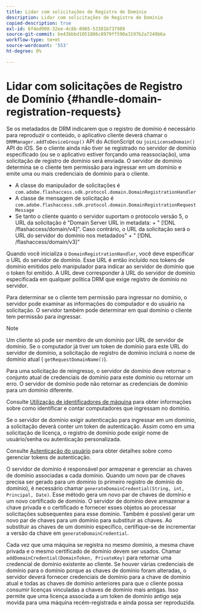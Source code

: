 ```yaml
---
title: Lidar com solicitações de Registro de Domínio
description: Lidar com solicitações de Registro de Domínio
copied-description: true
exl-id: 6f4ed908-32ee-4c8b-8965-53381b737989
source-git-commit: be43bbbd1051886c8979ff590a3197b2a7249b6a
workflow-type: tm+mt
source-wordcount: '553'
ht-degree: 0%

---
```


# Lidar com solicitações de Registro de Domínio {#handle-domain-registration-requests}

Se os metadados de DRM indicarem que o registro de domínio é necessário para reproduzir o conteúdo, o aplicativo cliente deverá chamar o `DRMManager.addToDeviceGroup()` API do ActionScript ou `joinLicenseDomain()` API do iOS. Se o cliente ainda não tiver se registrado no servidor de domínio especificado (ou se o aplicativo estiver forçando uma reassociação), uma solicitação de registro de domínio será enviada. O servidor de domínio determina se o cliente tem permissão para ingressar em um domínio e emite uma ou mais credenciais de domínio para o cliente.

* A classe do manipulador de solicitações é `com.adobe.flashaccess.sdk.protocol.domain.DomainRegistrationHandler`
* A classe de mensagem de solicitação é `com.adobe.flashaccess.sdk.protocol.domain.DomainRegistrationRequestMessage`
* Se tanto o cliente quanto o servidor suportam o protocolo versão 5, o URL da solicitação é &quot;Domain Server URL in metadata: + &quot; [!DNL /flashaccess/domain/v4]&quot;. Caso contrário, o URL da solicitação será o URL do servidor do domínio nos metadados&quot; + &quot; [!DNL /flashaccess/domain/v3]&quot;

Quando você inicializa o `DomainRegistrationHandler`, você deve especificar o URL do servidor de domínio. Esse URL é então incluído nos tokens de domínio emitidos pelo manipulador para indicar ao servidor de domínio que o token foi emitido. A URL deve corresponder à URL do servidor de domínio especificada em qualquer política DRM que exige registro de domínio no servidor.

Para determinar se o cliente tem permissão para ingressar no domínio, o servidor pode examinar as informações do computador e do usuário na solicitação. O servidor também pode determinar em qual domínio o cliente tem permissão para ingressar.

>[!NOTE]
>
>Um cliente só pode ser membro de um domínio por URL de servidor de domínio. Se o computador já tiver um token de domínio para este URL do servidor de domínio, a solicitação de registro de domínio incluirá o nome de domínio atual ( `getRequestDomainName()`).

Para uma solicitação de reingresso, o servidor de domínio deve retornar o conjunto atual de credenciais de domínio para este domínio ou retornar um erro. O servidor de domínio pode não retornar as credenciais de domínio para um domínio diferente.

Consulte [Utilização de identificadores de máquina](../../protecting-content/implementing-the-license-server/processing-drm-requests.md#use-machine-identifiers) para obter informações sobre como identificar e contar computadores que ingressam no domínio.

Se o servidor de domínio exigir autenticação para ingressar em um domínio, a solicitação deverá conter um token de autenticação. Assim como em uma solicitação de licença, o registro de domínio pode exigir nome de usuário/senha ou autenticação personalizada.

Consulte [Autenticação do usuário](../../protecting-content/implementing-the-license-server/processing-drm-requests.md#user-authentication) para obter detalhes sobre como gerenciar tokens de autenticação.

O servidor de domínio é responsável por armazenar e gerenciar as chaves de domínio associadas a cada domínio. Quando um novo par de chaves precisa ser gerado para um domínio (o primeiro registro de domínio do domínio), é necessário chamar `generateDomainCredential(String, int, Principal, Date)`. Esse método gera um novo par de chaves de domínio e um novo certificado de domínio. O servidor de domínio deve armazenar a chave privada e o certificado e fornecer esses objetos ao processar solicitações subsequentes para esse domínio. Também é possível gerar um novo par de chaves para um domínio para substituir as chaves. Ao substituir as chaves de um domínio específico, certifique-se de incrementar a versão da chave em `generateDomainCredential`.

Cada vez que uma máquina se registra no mesmo domínio, a mesma chave privada e o mesmo certificado de domínio devem ser usados. Chamar `addDomainCredential(DomainToken, PrivateKey)` para retornar uma credencial de domínio existente ao cliente. Se houver várias credenciais de domínio para o domínio porque as chaves de domínio foram alteradas, o servidor deverá fornecer credenciais de domínio para a chave de domínio atual e todas as chaves de domínio anteriores para que o cliente possa consumir licenças vinculadas a chaves de domínio mais antigas. Isso permite que uma licença associada a um token de domínio antigo seja movida para uma máquina recém-registrada e ainda possa ser reproduzida.
